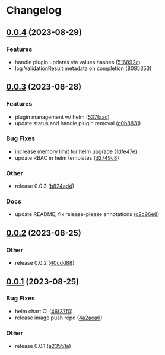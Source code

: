 # Changelog

## [0.0.4](https://github.com/spectrocloud-labs/valid8or/compare/v0.0.3...v0.0.4) (2023-08-29)


### Features

* handle plugin updates via values hashes ([516892c](https://github.com/spectrocloud-labs/valid8or/commit/516892ce3cb9dd85e436ceec405a22eede70d35b))
* log ValidationResult metadata on completion ([8095353](https://github.com/spectrocloud-labs/valid8or/commit/80953530d8ac0ee26c6a929a47456211abc0957b))

## [0.0.3](https://github.com/spectrocloud-labs/valid8or/compare/v0.0.2...v0.0.3) (2023-08-28)


### Features

* plugin management w/ helm ([537faac](https://github.com/spectrocloud-labs/valid8or/commit/537faac4c3f1c6695f1db34114401a14ad292906))
* update status and handle plugin removal ([c0b8831](https://github.com/spectrocloud-labs/valid8or/commit/c0b883147f71e4051a299785a1ea9507c6304ba4))


### Bug Fixes

* increase memory limit for helm upgrade ([1dfe47e](https://github.com/spectrocloud-labs/valid8or/commit/1dfe47e4434a26f5dc55d3cb916fa16f2387e98c))
* update RBAC in helm templates ([d2749c8](https://github.com/spectrocloud-labs/valid8or/commit/d2749c860a101bcc5e85098d4ea061ddfb3f93d6))


### Other

* release 0.0.3 ([b824ad4](https://github.com/spectrocloud-labs/valid8or/commit/b824ad4ab2f7bb8809c4e53b19fb7338d90312f6))


### Docs

* update README, fix release-please annotations ([c2c96e8](https://github.com/spectrocloud-labs/valid8or/commit/c2c96e8e3e91820826242b36d6760ab1d2530baf))

## [0.0.2](https://github.com/spectrocloud-labs/valid8or/compare/v0.0.1...v0.0.2) (2023-08-25)


### Other

* release 0.0.2 ([40cdd88](https://github.com/spectrocloud-labs/valid8or/commit/40cdd88ebb8b75f9908c5dab6aa29337f5d778d8))

## [0.0.1](https://github.com/spectrocloud-labs/valid8or/compare/v0.0.1...v0.0.1) (2023-08-25)


### Bug Fixes

* helm chart CI ([46f37f0](https://github.com/spectrocloud-labs/valid8or/commit/46f37f0cea87e90e6effb85cb15128ab5970a621))
* release image push repo ([4a2aca6](https://github.com/spectrocloud-labs/valid8or/commit/4a2aca6ecbfeca48ed4dd7566441923815281432))


### Other

* release 0.0.1 ([a23551a](https://github.com/spectrocloud-labs/valid8or/commit/a23551a1984d43d9acbc7de3cacad6ee928cc517))

